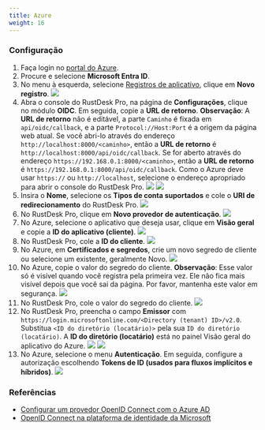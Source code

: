 ```yaml
---
title: Azure
weight: 16
---
```


### Configuração

1. Faça login no [portal do Azure](https://portal.azure.com).
2. Procure e selecione **Microsoft Entra ID**.
3. No menu à esquerda, selecione [Registros de aplicativo](https://portal.azure.com/#view/Microsoft_AAD_IAM/ActiveDirectoryMenuBlade/~/RegisteredApps), clique em **Novo registro**.
![](/docs/en/self-host/rustdesk-server-pro/oidc/azure/images/1-Azure-NewRegistration.png)
4. Abra o console do RustDesk Pro, na página de **Configurações**, clique no módulo **OIDC**. Em seguida, copie a **URL de retorno**. **Observação**: A **URL de retorno** não é editável, a parte `Caminho` é fixada em `api/oidc/callback`, e a parte `Protocol://Host:Port` é a origem da página web atual. Se você abri-lo através do endereço `http://localhost:8000/<caminho>`, então a **URL de retorno** é `http://localhost:8000/api/oidc/callback`. Se for aberto através do endereço `https://192.168.0.1:8000/<caminho>`, então a **URL de retorno** é `https://192.168.0.1:8000/api/oidc/callback`. Como o Azure deve usar `https://` ou `http://localhost`, selecione o endereço apropriado para abrir o console do RustDesk Pro.
![](/docs/en/self-host/rustdesk-server-pro/oidc/azure/images/12-RustDesk-Callback.png)
![](/docs/en/self-host/rustdesk-server-pro/oidc/azure/images/2-Azure-Register-RecirectURIs-Restrictions.png)
5. Insira o **Nome**, selecione os **Tipos de conta suportados** e cole o **URI de redirecionamento** do RustDesk Pro.
![](/docs/en/self-host/rustdesk-server-pro/oidc/azure/images/2-Azure-Register.png)
6. No RustDesk Pro, clique em **Novo provedor de autenticação**.
![](/docs/en/self-host/rustdesk-server-pro/oidc/azure/images/3-RustDesk-NewAuthProvider.png)
7. No Azure, selecione o aplicativo que deseja usar, clique em **Visão geral** e copie a **ID do aplicativo (cliente)**.
![](/docs/en/self-host/rustdesk-server-pro/oidc/azure/images/4-Azure-ClientID.png)
8. No RustDesk Pro, cole a **ID do cliente**.
![](/docs/en/self-host/rustdesk-server-pro/oidc/azure/images/5-RustDesk-ClientID.png)
9. No Azure, em **Certificados e segredos**, crie um novo segredo de cliente ou selecione um existente, geralmente Novo.
![](/docs/en/self-host/rustdesk-server-pro/oidc/azure/images/6-Azure-NewOrSelectClientSecret.png)
10. No Azure, copie o valor do segredo do cliente. **Observação**: Esse valor só é visível quando você registra pela primeira vez. Ele não fica mais visível depois que você sai da página. Por favor, mantenha este valor em segurança.
![](/docs/en/self-host/rustdesk-server-pro/oidc/azure/images/7-Azure-CopySecretValue.png)
11. No RustDesk Pro, cole o valor do segredo do cliente.
![](/docs/en/self-host/rustdesk-server-pro/oidc/azure/images/8-RustDesk-FillClientSecret.png)
12. No RustDesk Pro, preencha o campo **Emissor** com `https://login.microsoftonline.com/<Directory (tenant) ID>/v2.0`. Substitua `<ID do diretório (locatário)>` pela sua `ID do diretório (locatário)`. A **ID do diretório (locatário)** está no painel Visão geral do aplicativo do Azure.
![](/docs/en/self-host/rustdesk-server-pro/oidc/azure/images/9-RustDesk-Issuer.png)
![](/docs/en/self-host/rustdesk-server-pro/oidc/azure/images/10-Azure-TenantID.png)
13. No Azure, selecione o menu **Autenticação**. Em seguida, configure a autorização escolhendo **Tokens de ID (usados para fluxos implícitos e híbridos)**.
![](/docs/en/self-host/rustdesk-server-pro/oidc/azure/images/11-Azure-Auth.png)

### Referências

- [Configurar um provedor OpenID Connect com o Azure AD](https://learn.microsoft.com/pt-br/power-pages/security/authentication/openid-settings)
- [OpenID Connect na plataforma de identidade da Microsoft](https://learn.microsoft.com/pt-br/entra/identity-platform/v2-protocols-oidc)
